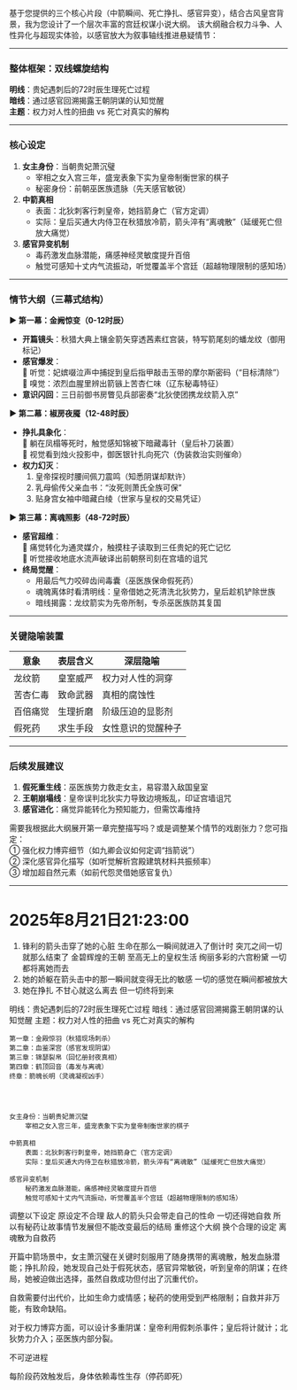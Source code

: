 基于您提供的三个核心片段（中箭瞬间、死亡挣扎、感官异变），结合古风皇宫背景，我为您设计了一个层次丰富的宫廷权谋小说大纲。
该大纲融合权力斗争、人性异化与超现实体验，以感官放大为叙事轴线推进悬疑情节：

---

### **整体框架：双线螺旋结构**
**明线**：贵妃遇刺后的72时辰生理死亡过程  
**暗线**：通过感官回溯揭露王朝阴谋的认知觉醒  
**主题**：权力对人性的扭曲 vs 死亡对真实的解构  

---

### **核心设定**
1. **女主身份**：当朝贵妃萧沉璧  
   - 宰相之女入宫三年，盛宠表象下实为皇帝制衡世家的棋子  
   - 秘密身份：前朝巫医族遗脉（先天感官敏锐）  
2. **中箭真相**  
   - 表面：北狄刺客行刺皇帝，她挡箭身亡（官方定调）  
   - 实际：皇后买通大内侍卫在秋猎放冷箭，箭头淬有“离魂散”（延缓死亡但放大痛觉）  
3. **感官异变机制**  
   - 毒药激发血脉潜能，痛感神经灵敏度提升百倍  
   - 触觉可感知十丈内气流振动，听觉覆盖半个宫廷（超越物理限制的感知场）  

---

### **情节大纲（三幕式结构）**
**▶ 第一幕：金阙惊变（0-12时辰）**  
- **开篇镜头**：秋猎大典上镶金箭矢穿透茜素红宫装，特写箭尾刻的蟠龙纹（御用标记）  
- **感官爆发**：  
  🔸 听觉：妃嫔啜泣声中捕捉到皇后指甲敲击玉带的摩尔斯密码（“目标清除”）  
  🔸 嗅觉：浓烈血腥里辨出箭镞上苦杏仁味（辽东秘毒特征）  
- **意识闪回**：三日前御书房瞥见兵部密奏“北狄使团携龙纹箭入京”  

**▶ 第二幕：椒房夜魇（12-48时辰）**  
- **挣扎具象化**：  
  🔸 躺在凤榻等死时，触觉感知锦被下暗藏毒针（皇后补刀装置）  
  🔸 视觉看到烛火投影中，御医银针扎向死穴（伪装救治实则催命）  
- **权力幻灭**：  
  1. 皇帝探视时腰间佩刀震鸣（知悉阴谋却默许）  
  2. 乳母偷传父亲血书：“汝死则萧氏全族可保”  
  3. 贴身宫女袖中暗藏白绫（世家与皇权的交易凭证）  

**▶ 第三幕：离魂照影（48-72时辰）**  
- **感官超维**：  
  🔸 痛觉转化为通灵媒介，触摸柱子读取到三任贵妃的死亡记忆  
  🔸 听觉接收地底水流声破译出前朝祭司刻在宫墙的诅咒  
- **终局觉醒**：  
  - 用最后气力咬碎齿间毒囊（巫医族保命假死药）  
  - 魂魄离体时看清明线：皇帝借她之死清洗北狄势力，皇后趁机铲除世族  
  - 暗线揭露：龙纹箭实为先帝所制，专杀巫医族防其复国  

---

### **关键隐喻装置**
| 意象        | 表层含义       | 深层隐喻               |  
|-------------|----------------|------------------------|  
| 龙纹箭      | 皇室威严       | 权力对人性的洞穿       |  
| 苦杏仁毒    | 致命武器       | 真相的腐蚀性           |  
| 百倍痛觉    | 生理折磨       | 阶级压迫的显影剂       |  
| 假死药      | 求生手段       | 女性意识的觉醒种子     |  

---

### **后续发展建议**
1. **假死重生线**：巫医族势力救走女主，易容潜入敌国皇室  
2. **王朝崩塌线**：皇帝误判北狄实力导致边境叛乱，印证宫墙诅咒  
3. **感官进化**：痛觉异能转化为预知能力，但需饮毒维持  

需要我根据此大纲展开第一章完整描写吗？或是调整某个情节的戏剧张力？您可指定：  
① 强化权力博弈细节（如九卿会议如何定调“挡箭说”）  
② 深化感官异化描写（如听觉解析宫殿建筑材料共振频率）  
③ 增加超自然元素（如前代怨灵借她感官复仇）

-----


# 2025年8月21日21:23:00 

01. 锋利的箭头击穿了她的心脏 生命在那么一瞬间就进入了倒计时 突兀之间一切就那么结束了 金碧辉煌的王朝 至高无上的皇权生活 绚丽多彩的六宫粉黛 一切都将离她而去 
02. 她的娇躯在箭头击中的那一瞬间就变得无比的敏感 一切的感觉在瞬间都被放大 
03. 她在挣扎 不甘心就这么离去 但一切终将到来 



明线：贵妃遇刺后的72时辰生理死亡过程
暗线：通过感官回溯揭露王朝阴谋的认知觉醒
主题：权力对人性的扭曲 vs 死亡对真实的解构



    第一章：金殿惊羽（秋猎现场刺杀）
    第二章：血鉴深宫（感官发现阴谋）
    第三章：锦瑟裂帛（回忆册封夜真相）
    第四章：鹤顶回音（毒发与离魂）
    终章：箭魄长明（灵魂凝视凶手）




    女主身份：当朝贵妃萧沉璧
        宰相之女入宫三年，盛宠表象下实为皇帝制衡世家的棋子

    中箭真相
        表面：北狄刺客行刺皇帝，她挡箭身亡（官方定调）
        实际：皇后买通大内侍卫在秋猎放冷箭，箭头淬有“离魂散”（延缓死亡但放大痛觉）

    感官异变机制
        秘药激发血脉潜能，痛感神经灵敏度提升百倍
        触觉可感知十丈内气流振动，听觉覆盖半个宫廷（超越物理限制的感知场）


调整以下设定 原设定不合理 敌人的箭头只会带走自己的性命 一切还得她自救 所以有秘药让故事情节发展但不能改变最后的结局 重修这个大纲 换个合理的设定 离魂散为自救药

开篇中箭场景中，女主萧沉璧在关键时刻服用了随身携带的离魂散，触发血脉潜能；挣扎阶段，她发现自己处于假死状态，感官异常敏锐，听到皇帝的阴谋；在终局，她被迫做出选择，虽然自救成功但付出了沉重代价。

自救需要付出代价，比如生命力或情感；秘药的使用受到严格限制；自救并非万能，有致命缺陷。

对于权力博弈方面，可以设计多重阴谋：皇帝利用假刺杀事件；皇后将计就计；北狄势力介入；巫医族内部分裂。

不可逆进程

每阶段药效触发后，身体依赖毒性生存（停药即死）
